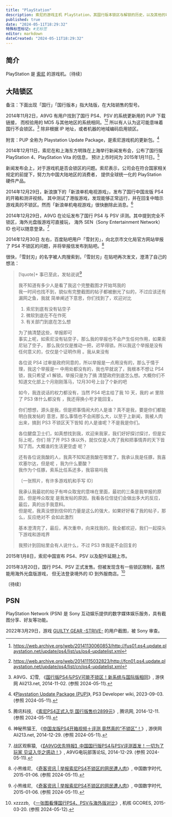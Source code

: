 ```yaml
---
title: "PlayStation"
description: 索尼的游戏主机 PlayStation，其国行版本锁区与解锁的历史，以及其他的审查问题情况。
published: true
date: "2024-05-11T18:29:32"
特殊标签标记: #无标签
editor: markdown
dateCreated: "2024-05-11T18:29:32"
---
```


## 简介

PlayStation 是 [索尼](/company/Sony/index.md) 的游戏机。〔待续〕

## 大陆锁区

备注：下面出现「国行」「国行版本」指大陆版，在大陆销售的型号。

2014年11月2日，A9VG 有用户找到了国行 PS4、PSV 的系统更新用的 PUP 下载链接，
而校验用的 MD5 与其他地区的系统相同。[^fus01][^fcn01] 所以有人认为这可能意味着国行不会锁区。[^22291]
除非根据 IP 地址，或者机器的地域编码启用锁区。

[^22291]: A9VG、幻雪, 《[国行版PS4与PSV可能不锁区！新系统与国际版相同](https://web.archive.org/web/20141226111030/http://www.ali213.net/news/html/2014-11/122291.html)》, 游侠网 Ali213.net, 2014-11-02. (参照 2024-05-11).

[^fus01]: <https://web.archive.org/web/20141130060853/http://fus01.ps4.update.playstation.net/update/ps4/list/us/ps4-updatelist.xml>

[^fcn01]: <https://web.archive.org/web/20141115032823/http://fcn01.ps4.update.playstation.net/update/ps4/list/cn/ps4-updatelist.xml>

附言：PUP 全称为 Playstation Update Package，是索尼游戏机的更新包。[^pup]

[^pup]: 《[Playstation Update Package (PUP)](https://web.archive.org/web/20240508194349/https://www.psdevwiki.com/ps3/Playstation_Update_Package_(PUP))》, PS3 Developer wiki, 2023-09-03. (参照 2024-05-11).

2014年12月11日，索尼在和上海东方明珠在上海举行新闻发布会，公布了国行版 PlayStation 4、PlayStation Vita 的信息，
预计上市时间为 2015年1月11日。[^63929]

[^63929]: 腾讯科技, 《[索尼PS4正式入华 国行版售价2899元](https://web.archive.org/web/20141213014449/http://tech.qq.com/a/20141211/063929.htm)》, 腾讯网, 2014-12-11. (参照 2024-05-11).

新闻发布会上，对于游戏机是否会锁区的问题。索尼表示，公司会在符合国家相关规定的前提下，努力为中国大陆地区的消费者，
提供全球统一化的 PlayStation 硬件产品。

2014年12月29日，新浪旗下的「新浪单机电视游戏」，发布了国行中国龙版 PS4 的开箱和测评视频。
其中测试了港版游戏，发现能够正常运行，并在回复中暗示游戏真的不锁区。然而「新浪单机电视游戏」很快删除此消息。[^33419]

[^33419]: 神秘熊猫王, 《[中国龙版PS4开箱视频＋评测 竟然真的“不锁区”！](https://web.archive.org/web/20150101195155/http://www.ali213.net/news/html/2014-12/133419.html)》, 游侠网 Ali213.net, 2014-12-29. (参照 2024-05-11).

2014年12月29日，A9VG 在论坛发布了国行 PS4 与 PSV 评测。其中提到完全不锁区，海外光盘版游戏可直接玩，
海外 SEN（Sony Entertainment Network）ID 也可以随意登录。[^35160]

[^35160]: 战区观察猿, 《[【A9VG优先特报】中国国行版PS4与PSV评测首发！一切为了玩家 见证入华之感动！](https://web.archive.org/web/20141231181849/http://bbs.a9vg.com/thread-4335160-1-1.html)》, A9VG电玩部落论坛, 2014-12-29. (参照 2024-05-11).

2014年12月30日 左右，百度贴吧用户「雪封刃」，向北京市文化局官方网站举报了 PS4 不锁区的问题，并将举报信发布到贴吧。[^77135]

[^77135]: 小熊维尼, 《[奇客资讯 | 举报索尼PS4不锁区的网民遭人肉](https://web.archive.org/web/20240511120037/https://chinadigitaltimes.net/chinese/377135.html)》, 中国数字时代, 2015-01-06. (参照 2024-05-11).

很快，「雪封刃」的名字被人肉搜索到，「雪封刃」在贴吧再次发文，澄清了自己的想法：

> [!quote]+ 事已至此，发帖说说[^77135]
>
> 我不知道有多少人是看了我这个完整截图才开始骂我的<br>
> 我一时间也找不到，貌似有完整截图的帖子都被删光了似的，不过应该还有漏网之鱼，我就
> 简单阐述下意思，你们找到了，欢迎对比
>
> 1.  索尼到底有没有钻空子
> 2.  微软到底在不在作死
> 3.  有关部门到底在怎么想
>
> 为了搞清楚这些，举报即可<br>
> 事实上呢，如索尼没有钻空子，那么我的举报也不会产生任何作用，如果索尼钻了空子，
> 那么我仅仅是推动一把，迟早得锁。所以我这个举报是没有任何意义的，仅仅是个证明作用
> 。我从来没有
>
> 各位说 PS4 过审是政府同意的，所以举报是一点用没有的，那么于情于理，我这个举报是一
> 中用处都没有的，我也早就说了，我根本不想让 PS4 锁，我只希望 x1 解锁。举报只是为了搞
> 清楚政府到底怎么想。大概你们不知道文化部上个月刚刚落马，12月30号上台了个新的吧
>
> 如今，我连说话的权力都没有，当然 PS4 吧主给了我 10 天，我的 at 里除了 PS3 体什么都没有
> ，我还得换小号才能回复。
>
> 你们想想，源头是我，但是把事情闹大的人是谁？真不是我，要是你们都能明白我发帖的
> 意思，那么事情也不会闹那么大，以至于上新闻，我被人肉出来，搞到 PS3 不锁区天下皆知
> 的人是谁呢？不是我是你们。
>
> 各位腱盘卫士们，如真想找到我，欢迎来我家，我们好好探讨探讨，但是实际上呢，你们
> 除了开 PS3 体以外，就仅仅是人肉了我和把事情弄的天下皆知了而。大概谁的生活更空虚
> 呢？
>
> 还有各位说我酸的人，我真不知知道我酸在哪里了。我承认我是任豚，我喜欢塞尔达，但是呢
> ，我为什么要酸？<br>
> 我作为个任豚，索系比任系还多，我容易吗我
>
> 〔一张照片，有许多游戏机和手写 ID〕
>
> 我承认我最初的帖子有哗众取宠的意味在里面，最初的三条是我举报的原因，但是哗众取宠
> 是我发帖的原因，我看各位信徒们会做出多大的反应，最后，真的出手我意料。<br>
> 但是呢，我真没想到信仰的力量是这么的强大，如果好好看了我的帖子，那么，反应绝对不
> 会如此激烈
>
> 基本澄清完了，最后，再次重申，向来找我的，我全都欢迎，我们一起探头下游戏和游戏界
>
> 我预计到回帖里会有人说什么，不过 PS3 体我是不会回复的

2015年1月8日，索尼中国宣布 PS4、PSV 以及配件延期上市。

2015年3月20日，国行 PS4、PSV 正式发售。但被发现含有一些锁区限制，虽然能用海外光盘版游戏，
但无法登录境外的 ID 到外服商店。[^14885]

[^14885]: xzzzzb, 《[一张图看懂国行PS4、PSV与海外版对比](https://web.archive.org/web/20230323051941/https://www.gcores.com/articles/14885)》, 机核 GCORES, 2015-03-20. (参照 2024-05-12).

〔待续〕

## PSN

PlayStation Network (PSN) 是 Sony 互动娱乐提供的数字媒体娱乐服务，具有截图分享、好友等功能。

2022年3月29日，游戏 [GUILTY GEAR -STRIVE-](/game/Guilty_Gear.md#用户截图被审查) 的用户截图，被 Sony 审查。

